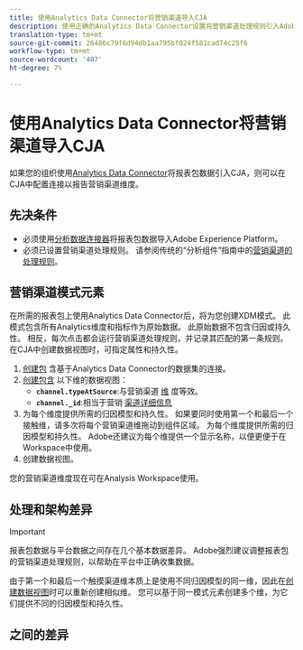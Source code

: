 ```yaml
---
title: 使用Analytics Data Connector将营销渠道导入CJA
description: 使用正确的Analytics Data Connector设置将营销渠道处理规则引入Adobe Experience Platform。
translation-type: tm+mt
source-git-commit: 26486c79f6d94db1aa795bf024f581cad74c25f6
workflow-type: tm+mt
source-wordcount: '407'
ht-degree: 7%

---
```



# 使用Analytics Data Connector将营销渠道导入CJA

如果您的组织使用[Analytics Data Connector](https://docs.adobe.com/content/help/zh-Hans/experience-platform/sources/connectors/adobe-applications/analytics.html)将报表包数据引入CJA，则可以在CJA中配置连接以报告营销渠道维度。

## 先决条件

* 必须使用[分析数据连接器](https://docs.adobe.com/content/help/en/experience-platform/sources/connectors/adobe-applications/analytics.html)将报表包数据导入Adobe Experience Platform。
* 必须已设置营销渠道处理规则。 请参阅传统的“分析组件”指南中的[营销渠道的处理规则](https://docs.adobe.com/content/help/zh-Hans/analytics/components/marketing-channels/c-rules.html)。

## 营销渠道模式元素

在所需的报表包上使用Analytics Data Connector后，将为您创建XDM模式。 此模式包含所有Analytics维度和指标作为原始数据。 此原始数据不包含归因或持久性。 相反，每次点击都会运行营销渠道处理规则，并记录其匹配的第一条规则。 在CJA中创建数据视图时，可指定属性和持久性。

1. [创建包](/help/connections/create-connection.md) 含基于Analytics Data Connector的数据集的连接。
2. [创建包含](/help/data-views/create-dataview.md) 以下维的数据视图：
   * **`channel.typeAtSource`**:与营销渠道 [维](https://docs.adobe.com/content/help/en/analytics/components/dimensions/marketing-channel.html) 度等效。
   * **`channel._id`**:相当于营销 [渠道详细信息](https://docs.adobe.com/content/help/en/analytics/components/dimensions/marketing-detail.html)
3. 为每个维度提供所需的归因模型和持久性。 如果要同时使用第一个和最后一个接触维，请多次将每个营销渠道维拖动到组件区域。 为每个维度提供所需的归因模型和持久性。 Adobe还建议为每个维提供一个显示名称，以便更便于在Workspace中使用。
4. 创建数据视图。

您的营销渠道维度现在可在Analysis Workspace使用。

## 处理和架构差异

>[!IMPORTANT]
>
>报表包数据与平台数据之间存在几个基本数据差异。 Adobe强烈建议调整报表包的营销渠道处理规则，以帮助在平台中正确收集数据。


由于第一个和最后一个触摸渠道维本质上是使用不同归因模型的同一维，因此在[创建数据视图](/help/data-views/create-dataview.md)时可以重新创建相似维。 您可以基于同一模式元素创建多个维，为它们提供不同的归因模型和持久性。

## 之间的差异

